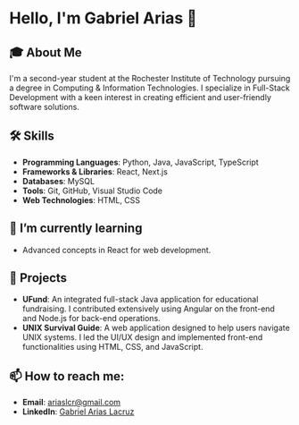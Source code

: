 # Hello, I'm Gabriel Arias 👋

## 🎓 About Me
I'm a second-year student at the Rochester Institute of Technology pursuing a degree in Computing & Information Technologies. I specialize in Full-Stack Development with a keen interest in creating efficient and user-friendly software solutions.

## 🛠️ Skills
- **Programming Languages**: Python, Java, JavaScript, TypeScript
- **Frameworks & Libraries**: React, Next.js
- **Databases**: MySQL
- **Tools**: Git, GitHub, Visual Studio Code
- **Web Technologies**: HTML, CSS

## 🌱 I’m currently learning
- Advanced concepts in React for web development.

## 🚀 Projects
- **UFund**: An integrated full-stack Java application for educational fundraising. I contributed extensively using Angular on the front-end and Node.js for back-end operations.
- **UNIX Survival Guide**: A web application designed to help users navigate UNIX systems. I led the UI/UX design and implemented front-end functionalities using HTML, CSS, and JavaScript.

## 📫 How to reach me:
- **Email**: [ariaslcr@gmail.com](mailto:ariaslcr@gmail.com)
- **LinkedIn**: [Gabriel Arias Lacruz](https://www.linkedin.com/in/gabriel-arias-lacruz)
